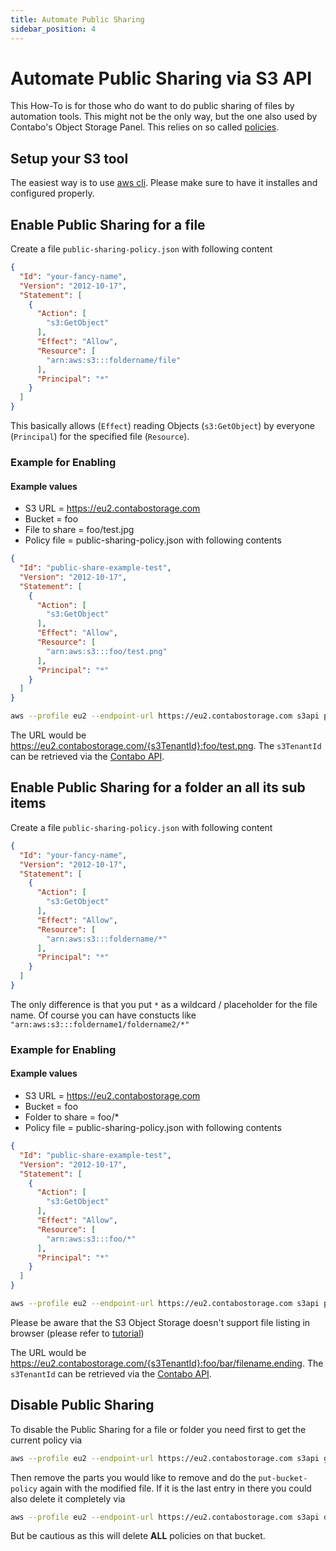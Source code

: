 ```yaml
---
title: Automate Public Sharing
sidebar_position: 4
---
```


# Automate Public Sharing via S3 API

This How-To is for those who do want to do public sharing of files by automation tools. This might not be the only way, but the one also used by Contabo's Object Storage Panel. This relies on so called [policies](https://docs.aws.amazon.com/AmazonS3/latest/userguide/bucket-policies.html).

## Setup your S3 tool

The easiest way is to use [aws cli](/docs/products/Object-Storage/Tools/aws-cli). Please make sure to have it installes and configured properly.

## Enable Public Sharing for a file

Create a file `public-sharing-policy.json` with following content

```json title="public-sharing-policy.json"
{
  "Id": "your-fancy-name",
  "Version": "2012-10-17",
  "Statement": [
    {
      "Action": [
        "s3:GetObject"
      ],
      "Effect": "Allow",
      "Resource": [
        "arn:aws:s3:::foldername/file"
      ],
      "Principal": "*"
    }
  ]
}
```

This basically allows (`Effect`) reading Objects (`s3:GetObject`) by everyone (`Principal`) for the specified file (`Resource`).

### Example for Enabling

#### Example values

* S3 URL = https://eu2.contabostorage.com
* Bucket = foo
* File to share = foo/test.jpg
* Policy file = public-sharing-policy.json with following contents

```json title="public-sharing-policy.json"
{
  "Id": "public-share-example-test",
  "Version": "2012-10-17",
  "Statement": [
    {
      "Action": [
        "s3:GetObject"
      ],
      "Effect": "Allow",
      "Resource": [
        "arn:aws:s3:::foo/test.png"
      ],
      "Principal": "*"
    }
  ]
}
```

```bash
aws --profile eu2 --endpoint-url https://eu2.contabostorage.com s3api put-bucket-policy --bucket foo --policy file://public-sharing-policy.json
```

The URL would be <https://eu2.contabostorage.com/{s3TenantId}:foo/test.png>. The `s3TenantId` can be retrieved via the [Contabo API](https://api.contabo.com/#operation/retrieveObjectStorageList).

## Enable Public Sharing for a folder an all its sub items

Create a file `public-sharing-policy.json` with following content

```json title="public-sharing-policy.json"
{
  "Id": "your-fancy-name",
  "Version": "2012-10-17",
  "Statement": [
    {
      "Action": [
        "s3:GetObject"
      ],
      "Effect": "Allow",
      "Resource": [
        "arn:aws:s3:::foldername/*"
      ],
      "Principal": "*"
    }
  ]
}
```

The only difference is that you put `*` as a wildcard / placeholder for the file name. Of course you can have constucts like `"arn:aws:s3:::foldername1/foldername2/*"`

### Example for Enabling

#### Example values

* S3 URL = https://eu2.contabostorage.com
* Bucket = foo
* Folder to share = foo/*
* Policy file = public-sharing-policy.json with following contents

```json title="public-sharing-policy.json"
{
  "Id": "public-share-example-test",
  "Version": "2012-10-17",
  "Statement": [
    {
      "Action": [
        "s3:GetObject"
      ],
      "Effect": "Allow",
      "Resource": [
        "arn:aws:s3:::foo/*"
      ],
      "Principal": "*"
    }
  ]
}
```

```bash
aws --profile eu2 --endpoint-url https://eu2.contabostorage.com s3api put-bucket-policy --bucket foo --policy file://public-sharing-policy.json
```

Please be aware that the S3 Object Storage doesn't support file listing in browser (please refer to [tutorial](/docs/products/Object-Storage/Tutorial/shareWithPublic#peculiarity-for-sharing-folders))

The URL would be <https://eu2.contabostorage.com/{s3TenantId}:foo/bar/filename.ending>. The `s3TenantId` can be retrieved via the [Contabo API](https://api.contabo.com/#operation/retrieveObjectStorageList).

## Disable Public Sharing

To disable the Public Sharing for a file or folder you need first to get the current policy via

```bash
aws --profile eu2 --endpoint-url https://eu2.contabostorage.com s3api get-bucket-policy --bucket foo
```

Then remove the parts you would like to remove and do the `put-bucket-policy` again with the modified file. If it is the last entry in there you could also delete it completely via

```bash
aws --profile eu2 --endpoint-url https://eu2.contabostorage.com s3api delete-bucket-policy --bucket foo
```

But be cautious as this will delete __ALL__ policies on that bucket.
